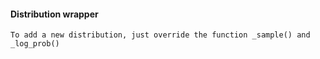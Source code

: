 #### Distribution wrapper

    To add a new distribution, just override the function _sample() and _log_prob()
